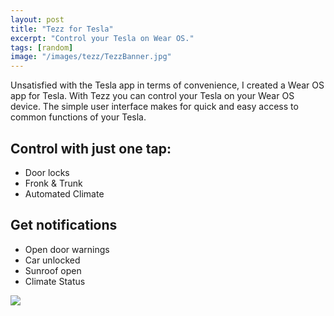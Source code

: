 ```yaml
---
layout: post
title: "Tezz for Tesla"
excerpt: "Control your Tesla on Wear OS."
tags: [random]
image: "/images/tezz/TezzBanner.jpg"
---
```


Unsatisfied with the Tesla app in terms of convenience, I created a Wear OS app for Tesla. With Tezz you can control your Tesla on your Wear OS device. The simple user interface makes for quick and easy access to common functions of your Tesla.

## Control with just one tap:
* Door locks
* Fronk & Trunk
* Automated Climate

## Get notifications
* Open door warnings
* Car unlocked
* Sunroof open
* Climate Status

[<img src="https://play.google.com/intl/en_us/badges/static/images/badges/en_badge_web_generic.png">](https://play.google.com/store/apps/details?id=com.zenvent.tezz.android)
